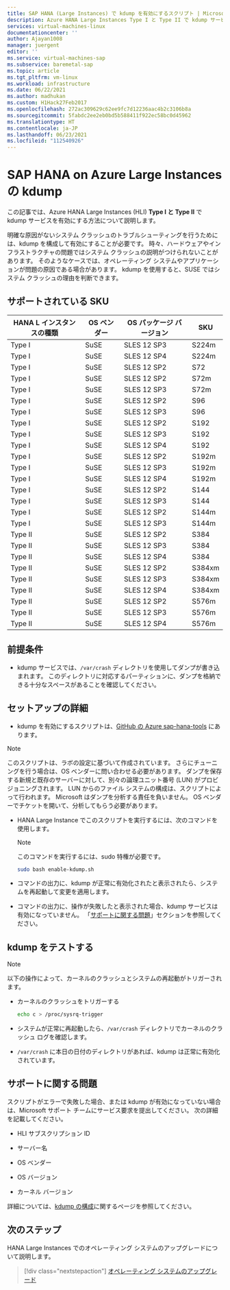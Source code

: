 ```yaml
---
title: SAP HANA (Large Instances) で kdump を有効にするスクリプト | Microsoft Docs
description: Azure HANA Large Instances Type I と Type II で kdump サービスを有効にする方法について説明します。
services: virtual-machines-linux
documentationcenter: ''
author: Ajayan1008
manager: juergent
editor: ''
ms.service: virtual-machines-sap
ms.subservice: baremetal-sap
ms.topic: article
ms.tgt_pltfrm: vm-linux
ms.workload: infrastructure
ms.date: 06/22/2021
ms.author: madhukan
ms.custom: H1Hack27Feb2017
ms.openlocfilehash: 272ac309629c62ee9fc7d12236aac4b2c3106b8a
ms.sourcegitcommit: 5fabdc2ee2eb0bd5b588411f922ec58bc0d45962
ms.translationtype: HT
ms.contentlocale: ja-JP
ms.lasthandoff: 06/23/2021
ms.locfileid: "112540926"
---
```

# <a name="kdump-for-sap-hana-on-azure-large-instances"></a>SAP HANA on Azure Large Instances の kdump

この記事では、Azure HANA Large Instances (HLI) **Type I と Type II** で kdump サービスを有効にする方法について説明します。

明確な原因がないシステム クラッシュのトラブルシューティングを行うためには、kdump を構成して有効にすることが必要です。 時々、ハードウェアやインフラストラクチャの問題ではシステム クラッシュの説明がつけられないことがあります。 そのようなケースでは、オペレーティング システムやアプリケーションが問題の原因である場合があります。 kdump を使用すると、SUSE ではシステム クラッシュの理由を判断できます。

## <a name="supported-skus"></a>サポートされている SKU

|  HANA L インスタンスの種類   |  OS ベンダー   |  OS パッケージ バージョン   |  SKU |
|-----------------------------|--------------|-----------------------|-------------|
|   Type I                    |  SuSE        |   SLES 12 SP3         |  S224m      |
|   Type I                    |  SuSE        |   SLES 12 SP4         |  S224m      |
|   Type I                    |  SuSE        |   SLES 12 SP2         |  S72        |
|   Type I                    |  SuSE        |   SLES 12 SP2         |  S72m       |
|   Type I                    |  SuSE        |   SLES 12 SP3         |  S72m       |
|   Type I                    |  SuSE        |   SLES 12 SP2         |  S96        |
|   Type I                    |  SuSE        |   SLES 12 SP3         |  S96        |
|   Type I                    |  SuSE        |   SLES 12 SP2         |  S192       |
|   Type I                    |  SuSE        |   SLES 12 SP3         |  S192       |
|   Type I                    |  SuSE        |   SLES 12 SP4         |  S192       |
|   Type I                    |  SuSE        |   SLES 12 SP2         |  S192m      |
|   Type I                    |  SuSE        |   SLES 12 SP3         |  S192m      |
|   Type I                    |  SuSE        |   SLES 12 SP4         |  S192m      |
|   Type I                    |  SuSE        |   SLES 12 SP2         |  S144       |
|   Type I                    |  SuSE        |   SLES 12 SP3         |  S144       |
|   Type I                    |  SuSE        |   SLES 12 SP2         |  S144m      |
|   Type I                    |  SuSE        |   SLES 12 SP3         |  S144m      |
|   Type II                   |  SuSE        |   SLES 12 SP2         |  S384       |
|   Type II                   |  SuSE        |   SLES 12 SP3         |  S384       |
|   Type II                   |  SuSE        |   SLES 12 SP4         |  S384       |
|   Type II                   |  SuSE        |   SLES 12 SP2         |  S384xm     |
|   Type II                   |  SuSE        |   SLES 12 SP3         |  S384xm     |
|   Type II                   |  SuSE        |   SLES 12 SP4         |  S384xm     |
|   Type II                   |  SuSE        |   SLES 12 SP2         |  S576m      |
|   Type II                   |  SuSE        |   SLES 12 SP3         |  S576m      |
|   Type II                   |  SuSE        |   SLES 12 SP4         |  S576m      |

## <a name="prerequisites"></a>前提条件

- kdump サービスでは、`/var/crash` ディレクトリを使用してダンプが書き込まれます。 このディレクトリに対応するパーティションに、ダンプを格納できる十分なスペースがあることを確認してください。

## <a name="setup-details"></a>セットアップの詳細

- kdump を有効にするスクリプトは、[GitHub の Azure sap-hana-tools](https://github.com/Azure/sap-hana-tools/blob/master/tools/enable-kdump.sh) にあります。

> [!NOTE]
> このスクリプトは、ラボの設定に基づいて作成されています。 さらにチューニングを行う場合は、OS ベンダーに問い合わせる必要があります。
> ダンプを保存する新規と既存のサーバーに対して、別々の論理ユニット番号 (LUN) がプロビジョニングされます。 LUN からのファイル システムの構成は、スクリプトによって行われます。
> Microsoft はダンプを分析する責任を負いません。 OS ベンダーでチケットを開いて、分析してもらう必要があります。

- HANA Large Instance でこのスクリプトを実行するには、次のコマンドを使用します。

    > [!NOTE]
    > このコマンドを実行するには、sudo 特権が必要です。

    ```bash
    sudo bash enable-kdump.sh
    ```

- コマンドの出力に、kdump が正常に有効化されたと表示されたら、システムを再起動して変更を適用します。

- コマンドの出力に、操作が失敗したと表示された場合、kdump サービスは有効になっていません。 「[サポートに関する問題](#support-issues)」セクションを参照してください。

## <a name="test-kdump"></a>kdump をテストする

> [!NOTE]
>  以下の操作によって、カーネルのクラッシュとシステムの再起動がトリガーされます。

- カーネルのクラッシュをトリガーする

    ```bash
    echo c > /proc/sysrq-trigger
    ```

- システムが正常に再起動したら、`/var/crash` ディレクトリでカーネルのクラッシュ ログを確認します。

- `/var/crash` に本日の日付のディレクトリがあれば、kdump は正常に有効化されています。

## <a name="support-issues"></a>サポートに関する問題

スクリプトがエラーで失敗した場合、または kdump が有効になっていない場合は、Microsoft サポート チームにサービス要求を提出してください。 次の詳細を記載してください。

* HLI サブスクリプション ID

* サーバー名

* OS ベンダー

* OS バージョン

* カーネル バージョン

詳細については、[kdump の構成](https://www.suse.com/support/kb/doc/?id=3374462)に関するページを参照してください。

## <a name="next-steps"></a>次のステップ

HANA Large Instances でのオペレーティング システムのアップグレードについて説明します。

> [!div class="nextstepaction"]
> [オペレーティング システムのアップグレード](os-upgrade-hana-large-instance.md)

